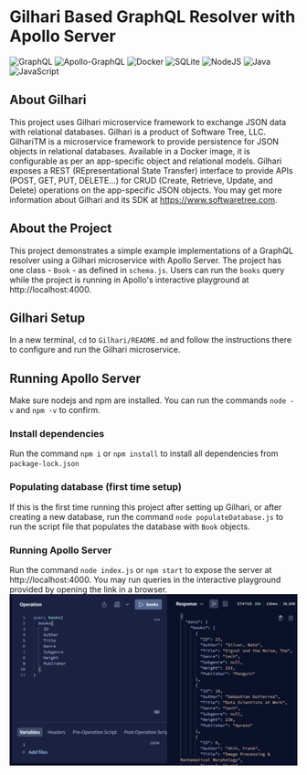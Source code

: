 # Gilhari Based GraphQL Resolver with Apollo Server
![GraphQL](https://img.shields.io/badge/-GraphQL-E10098?style=for-the-badge&logo=graphql&logoColor=white)
![Apollo-GraphQL](https://img.shields.io/badge/-ApolloGraphQL-311C87?style=for-the-badge&logo=apollo-graphql)
![Docker](https://img.shields.io/badge/docker-%230db7ed.svg?style=for-the-badge&logo=docker&logoColor=white)
![SQLite](https://img.shields.io/badge/sqlite-%2307405e.svg?style=for-the-badge&logo=sqlite&logoColor=white)
![NodeJS](https://img.shields.io/badge/node.js-6DA55F?style=for-the-badge&logo=node.js&logoColor=white)
![Java](https://img.shields.io/badge/java-%23ED8B00.svg?style=for-the-badge&logo=openjdk&logoColor=white)
![JavaScript](https://img.shields.io/badge/javascript-%23323330.svg?style=for-the-badge&logo=javascript&logoColor=%23F7DF1E)
## About Gilhari
This project uses Gilhari microservice framework to exchange JSON data with relational databases. Gilhari is a product of Software Tree, LLC. GilhariTM is a microservice framework to provide persistence for JSON objects in relational databases. Available in a Docker image, it is configurable as per an app-specific object and relational models. Gilhari exposes a REST (REpresentational State Transfer) interface to provide APIs (POST, GET, PUT, DELETE…) for CRUD (Create, Retrieve, Update, and Delete) operations on the app-specific JSON objects. You may get more information about Gilhari and its SDK at https://www.softwaretree.com.
## About the Project
This project demonstrates a simple example implementations of a GraphQL resolver using a Gilhari microservice with Apollo Server. The project has one class - `Book` - as defined in `schema.js`. Users can run the `books` query while the project is running in Apollo's interactive playground at http://localhost:4000. 

## Gilhari Setup
In a new terminal, `cd` to `Gilhari/README.md` and follow the instructions there to configure and run the Gilhari microservice.

## Running Apollo Server 
Make sure nodejs and npm are installed. You can run the commands `node -v` and `npm -v` to confirm.
### Install dependencies
Run the command `npm i` or `npm install` to install all dependencies from `package-lock.json`
### Populating database (first time setup)
If this is the first time running this project after setting up Gilhari, or after creating a new database, run the command `node populateDatabase.js` to run the script file that populates the database with `Book` objects.
### Running Apollo Server
Run the command `node index.js` or `npm start` to expose the server at http://localhost:4000. You may run queries in the interactive playground provided by opening the link in a browser.
![Apollo Playground at localhost:4000](assets/image.png)